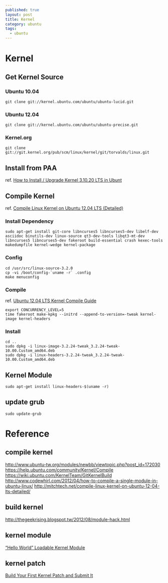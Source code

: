 ```yaml
---
published: true
layout: post
title: Kernel
category: ubuntu
tags: 
  - ubuntu
---
```


# Kernel

## Get Kernel Source

### Ubuntu 10.04

    git clone git://kernel.ubuntu.com/ubuntu/ubuntu-lucid.git

### Ubuntu 12.04

    git clone git://kernel.ubuntu.com/ubuntu/ubuntu-precise.git

### Kernel.org

    git clone git://git.kernel.org/pub/scm/linux/kernel/git/torvalds/linux.git

## Install from PAA
ref. [How to Install / Upgrade Kernel 3.10.20 LTS in Ubunt](http://ubuntuhandbook.org/index.php/2013/11/install-upgrade-kernel-3-10-20-lts-ubuntu/)

## Compile Kernel
ref. [Compile Linux Kernel on Ubuntu 12.04 LTS (Detailed)](http://mitchtech.net/compile-linux-kernel-on-ubuntu-12-04-lts-detailed/)

### Install Dependency

    sudo apt-get install git-core libncurses5 libncurses5-dev libelf-dev asciidoc binutils-dev linux-source qt3-dev-tools libqt3-mt-dev libncurses5 libncurses5-dev fakeroot build-essential crash kexec-tools makedumpfile kernel-wedge kernel-package

### Config

    cd /usr/src/linux-source-3.2.0
    cp -vi /boot/config-`uname -r` .config
    make menuconfig
    
### Compile
ref. [Ubuntu 12.04 LTS Kernel Compile Guide](http://linuxtweaking.blogspot.tw/2012/08/ubuntu-1204-lts-kernel-compile-guide.html)

    export CONCURRENCY_LEVEL=5
    time fakeroot make-kpkg --initrd --append-to-version=-tweak kernel-image kernel-headers

### Install

    cd ..
    sudo dpkg -i linux-image-3.2.24-tweak_3.2.24-tweak-10.00.Custom_amd64.deb
    sudo dpkg -i linux-headers-3.2.24-tweak_3.2.24-tweak-10.00.Custom_amd64.deb

## Kernel Module

    sudo apt-get install linux-headers-$(uname -r)
## update grub
    
    sudo update-grub
# Reference

## compile kernel
http://www.ubuntu-tw.org/modules/newbb/viewtopic.php?post_id=172030
https://help.ubuntu.com/community/Kernel/Compile
https://wiki.ubuntu.com/KernelTeam/GitKernelBuild
http://www.codewhirl.com/2012/04/how-to-compile-a-single-module-in-ubuntu-linux/
http://mitchtech.net/compile-linux-kernel-on-ubuntu-12-04-lts-detailed/

## build kernel
http://thegeekrising.blogspot.tw/2012/08/module-hack.html

## kernel module
[“Hello World” Loadable Kernel Module](http://blog.markloiseau.com/2012/04/hello-world-loadable-kernel-module-tutorial/)

## kernel patch
[Build Your First Kernel Patch and Submit It](http://people.canonical.com/~acelan/coscup-2013/Build%20Your%20First%20Kernel%20Patch%20and%20Submit%20It.pdf)
